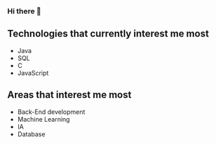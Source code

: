 ### Hi there 👋

## Technologies that currently interest me most
- Java
- SQL
- C
- JavaScript

## Areas that interest me most
- Back-End development
- Machine Learning
- IA
- Database
